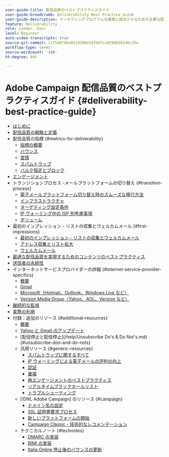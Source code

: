 ```yaml
---
user-guide-title: 配信品質のベストプラクティスガイド
user-guide-breadcrumb: Deliverability Best Practice Guide
user-guide-description: マーケティングプログラムを確実に成功させるための主要な配信品質用語、概念、およびアプローチについて説明します。
feature: Deliverability
role: Leader, User
level: Beginner
auto-video-transcripts: true
source-git-commit: c1f5d0f8ba021d200e547d47ca9298b58146c25e
workflow-type: tm+mt
source-wordcount: '188'
ht-degree: 94%

---
```



# Adobe Campaign 配信品質のベストプラクティスガイド {#deliverability-best-practice-guide}

+ [はじめに](/help/introduction.md)
+ [配信品質の戦略と定義](/help/deliverability-strategy-and-definition.md)
+ 配信品質の指標 {#metrics-for-deliverability}
   + [指標の概要](/help/metrics/metrics-overview.md)
   + [バウンス](/help/metrics/bounces.md)
   + [苦情](/help/metrics/complaints.md)
   + [スパムトラップ](/help/metrics/spam-traps.md)
   + [バルク指定とブロック](/help/metrics/bulking-and-blocking.md)
+ [エンゲージメント](/help/engagement.md)
+ トランジションプロセス -メールプラットフォームの切り替え {#transition-process}
   + [電子メールプラットフォーム切り替え時のスムーズな移行方法](/help/transition-process/switching-email-platforms.md)
   + [インフラストラクチャ](/help/transition-process/infrastructure.md)
   + [ターゲティング設定条件](/help/transition-process/targeting-criteria.md)
   + [IP ウォーミング中の ISP 別考慮事項](/help/transition-process/isp-specific-considerations-during-ip-warming.md)
   + [ボリューム](/help/transition-process/volume.md)
+ 最初のインプレッション - リストの収集とウェルカムメール {#first-impressions}
   + [最初のインプレッション - リストの収集とウェルカムメール](/help/first-impressions/introduction.md)
   + [アドレス収集とリスト拡大](/help/first-impressions/address-collection-and-list-growth.md)
   + [ウェルカムメール](/help/first-impressions/welcome-emails.md)
+ [最適な配信品質を実現するためのコンテンツのベストプラクティス](/help/content-best-practices-for-optimal-delivery.md)
+ [送信者の永続性](/help/sender-permanence.md)
+ インターネットサービスプロバイダーの詳細 {#internet-service-provider-specifics}
   + [概要](/help/internet-service-provider-specifics/overview.md)
   + [Gmail](/help/internet-service-provider-specifics/gmail.md)
   + [Microsoft（Hotmail、Outlook、Windows Live など）](/help/internet-service-provider-specifics/microsoft.md)
   + [Verizon Media Group（Yahoo、AOL、Verizon など）](/help/internet-service-provider-specifics/verizon-media-group.md)
+ [継続的な監視](/help/ongoing-monitoring.md)
+ [実際の利用](/help/putting-it-in-practice.md)
+ 付録：追加のリソース {#additional-resources}
   + [概要](/help/additional-resources/general-resources.md)
   + [Yahoo と Gmail のアップデート](/help/guidance-around-changes-to-google-and-yahoo.md)
   + [配信停止と配信停止](/help/Unsubscribe Do&#39;s &amp; Do Not&#39;s.md) {#unsubscribe-dos-and-do-nots}
   + 汎用リソース {#generic-resources}
      + [スパムトラップに関するすべて](/help/additional-resources/all-about-spam-traps.md)
      + [IP ウォーミングによる電子メールの評判の向上](/help/additional-resources/increase-reputation-with-ip-warming.md)
      + [認証](/help/additional-resources/authentication.md)
      + [重複](/help/additional-resources/duplicates.md)
      + [再エンゲージメントのベストプラクティス](/help/additional-resources/re-engagement.md)
      + [リアルタイムブラックホールリスト](/help/additional-resources/blocklist-databases.md)
      + [トラブルシューティング](/help/additional-resources/troubleshooting.md)
   + [!DNL Adobe Campaign] のリソース {#campaign}
      + [ドメイン名の設定](/help/additional-resources/ac-domain-name-setup.md)
      + [SSL 証明書要求プロセス](/help/additional-resources/ac-ssl-certificate-request.md)
      + [新しいプラットフォームの開始](/help/additional-resources/ac-starting-new-platform.md)
      + [Campaign Classic - 技術的なレコメンデーション](/help/additional-resources/acc-technical-recommendations.md)
   + テクニカルノート {#technotes}
      + [DMARC の実装](/help/technotes/implement-dmarc.md)
      + [BIMI の実装](/help/technotes/implement-bimi.md)
      + [Italia Online 停止後のバウンスの更新](/help/technotes/update-bounces-after-it-outage.md)

